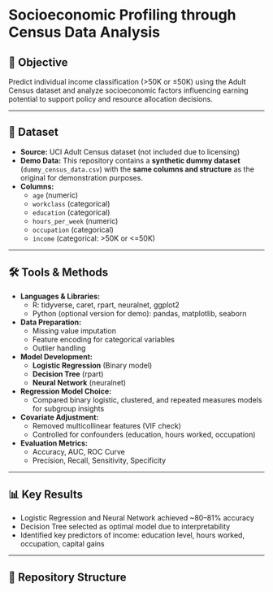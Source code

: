 # Socioeconomic Profiling through Census Data Analysis

## 📌 Objective
Predict individual income classification (>50K or ≤50K) using the Adult Census dataset and analyze socioeconomic factors influencing earning potential to support policy and resource allocation decisions.

---

## 📂 Dataset
- **Source:** UCI Adult Census dataset (not included due to licensing)
- **Demo Data:** This repository contains a **synthetic dummy dataset** (`dummy_census_data.csv`) with the **same columns and structure** as the original for demonstration purposes.
- **Columns:**
  - `age` (numeric)
  - `workclass` (categorical)
  - `education` (categorical)
  - `hours_per_week` (numeric)
  - `occupation` (categorical)
  - `income` (categorical: >50K or <=50K)

---

## 🛠 Tools & Methods
- **Languages & Libraries:**
  - R: tidyverse, caret, rpart, neuralnet, ggplot2
  - Python (optional version for demo): pandas, matplotlib, seaborn
- **Data Preparation:**
  - Missing value imputation
  - Feature encoding for categorical variables
  - Outlier handling
- **Model Development:**
  - **Logistic Regression** (Binary model)
  - **Decision Tree** (rpart)
  - **Neural Network** (neuralnet)
- **Regression Model Choice:**
  - Compared binary logistic, clustered, and repeated measures models for subgroup insights
- **Covariate Adjustment:**
  - Removed multicollinear features (VIF check)
  - Controlled for confounders (education, hours worked, occupation)
- **Evaluation Metrics:**
  - Accuracy, AUC, ROC Curve
  - Precision, Recall, Sensitivity, Specificity

---

## 📊 Key Results
- Logistic Regression and Neural Network achieved ~80–81% accuracy
- Decision Tree selected as optimal model due to interpretability
- Identified key predictors of income: education level, hours worked, occupation, capital gains

---

## 📂 Repository Structure

